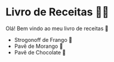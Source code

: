 # Livro de Receitas :man_cook:

Olá! Bem vindo ao meu livro de receitas :wave:

* Strogonoff de Frango :chicken:
* Pavê de Morango :strawberry:
* Pavê de Chocolate :chocolate_bar:

